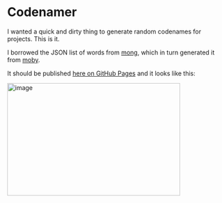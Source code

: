 # Codenamer

I wanted a quick and dirty thing to generate random codenames for projects. This is it.

I borrowed the JSON list of words from [mong](https://github.com/toshihikoyanase/mong), which in turn generated it from [moby](https://github.com/moby/moby/blob/master/pkg/namesgenerator/names-generator.go).

It should be published [here on GitHub Pages](https://lmorchard.github.io/codenamer/) and it looks like this:

<img width="397" height="258" alt="image" src="https://github.com/user-attachments/assets/7bfa44d7-46fe-4c39-bf02-481298e46fb0" />

